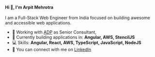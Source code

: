 <h4 align="left">Hi 👋, I'm Arpit Mehrotra</h4>
I am a Full-Stack Web Engineer from India focused on building awesome and accessible web applications.
<p></p>

- 🏢 Working with <a href="https://www.adp.com" target="blank">ADP</a> as Senior Consultant,
- 🚀 Currently building applications in: <strong>Angular, AWS, StencilJS</strong>
- 💻 Skills: <strong>Angular, React, AWS, TypeScript, JavaScript, NodeJS</strong>
- 🤝 You can connect with me on <a href="https://www.linkedin.com/in/arpitmehrotra/" target="blank">LinkedIn</a></span>
